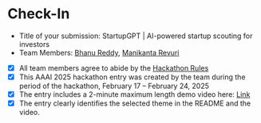 # Check-In

- Title of your submission: StartupGPT | AI-powered startup scouting for investors
- Team Members: [Bhanu Reddy](mailto:bhanureddychada@icloud.com), [Manikanta Revuri](mailto:manikantarevuri01@gmail.com)
- [x] All team members agree to abide by the [Hackathon Rules](https://aaai.org/conference/aaai/aaai-25/hackathon/)
- [x] This AAAI 2025 hackathon entry was created by the team during the period of the hackathon, February 17 – February 24, 2025
- [x] The entry includes a 2-minute maximum length demo video here: [Link](https://your-link.com)
- [x] The entry clearly identifies the selected theme in the README and the video.
